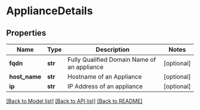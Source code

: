 # ApplianceDetails

## Properties
Name | Type | Description | Notes
------------ | ------------- | ------------- | -------------
**fqdn** | **str** | Fully Qualified Domain Name of an appliance | [optional] 
**host_name** | **str** | Hostname of an Appliance | [optional] 
**ip** | **str** | IP Address of an appliance | [optional] 

[[Back to Model list]](../README.md#documentation-for-models) [[Back to API list]](../README.md#documentation-for-api-endpoints) [[Back to README]](../README.md)


